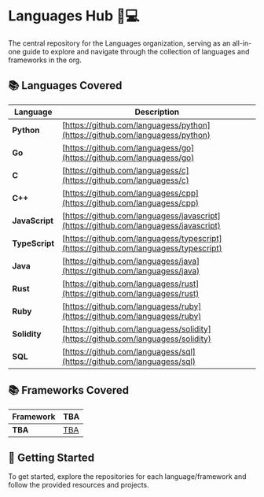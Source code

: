 # Languages Hub 🐀💻

The central repository for the Languages organization, serving as an all-in-one guide to explore and navigate through the collection of languages and frameworks in the org.

## 📚 Languages Covered


| Language        | Description                              |
|------------------|------------------------------------------|
| **Python**       | [https://github.com/languagess/python](https://github.com/languagess/python) |
| **Go**           | [https://github.com/languagess/go](https://github.com/languagess/go) |
| **C**            | [https://github.com/languagess/c](https://github.com/languagess/c) |
| **C++**          | [https://github.com/languagess/cpp](https://github.com/languagess/cpp) |
| **JavaScript**   | [https://github.com/languagess/javascript](https://github.com/languagess/javascript) |
| **TypeScript**   | [https://github.com/languagess/typescript](https://github.com/languagess/typescript) |
| **Java**         | [https://github.com/languagess/java](https://github.com/languagess/java) |
| **Rust**         | [https://github.com/languagess/rust](https://github.com/languagess/rust) |
| **Ruby**         | [https://github.com/languagess/ruby](https://github.com/languagess/ruby) |
| **Solidity**     | [https://github.com/languagess/solidity](https://github.com/languagess/solidity) |
| **SQL**          | [https://github.com/languagess/sql](https://github.com/languagess/sql) |


## 📚 Frameworks Covered

| Framework        | TBA                              |
|------------------|------------------------------------------|
| **TBA**       | [TBA](TBA) |

## 🚀 Getting Started

To get started, explore the repositories for each language/framework and follow the provided resources and projects.
